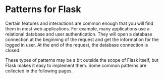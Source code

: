 

# Patterns for Flask


Certain features and interactions are common enough that you will find
them in most web applications. For example, many applications use a
relational database and user authentication. They will open a database
connection at the beginning of the request and get the information for
the logged in user. At the end of the request, the database connection
is closed.


These types of patterns may be a bit outside the scope of Flask itself,
but Flask makes it easy to implement them. Some common patterns are
collected in the following pages.








